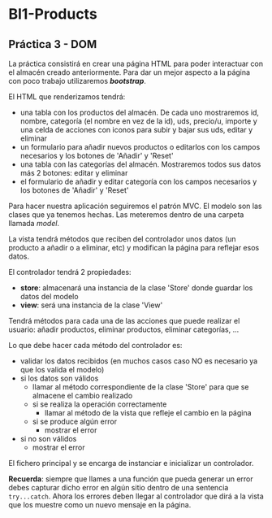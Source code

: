 # Bl1-Products
## Práctica 3 - DOM
La práctica consistirá en crear una página HTML para poder interactuar con el almacén creado anteriormente. Para dar un mejor aspecto a la página con poco trabajo utilizaremos **_bootstrap_**.

El HTML que renderizamos tendrá:
- una tabla con los productos del almacén. De cada uno mostraremos id, nombre, categoría (el nombre en vez de la id), uds, precio/u, importe y una celda de acciones con iconos para subir y bajar sus uds, editar y eliminar
- un formulario para añadir nuevos productos o editarlos con los campos necesarios y los botones de 'Añadir' y 'Reset'
- una tabla con las categorías del almacén. Mostraremos todos sus datos más 2 botones: editar y eliminar
- el formulario de añadir y editar categoría con los campos necesarios y los botones de 'Añadir' y 'Reset'

Para hacer nuestra aplicación seguiremos el patrón MVC. El modelo son las clases que ya tenemos hechas. Las meteremos dentro de una carpeta llamada _model_. 

La vista tendrá métodos que reciben del controlador unos datos (un producto a añadir o a eliminar, etc) y modifican la página para reflejar esos datos. 

El controlador tendrá 2 propiedades:
- **store**: almacenará una instancia de la clase 'Store' donde guardar los datos del modelo
- **view**: será una instancia de la clase 'View'

Tendrá métodos para cada una de las acciones que puede realizar el usuario: añadir productos, eliminar productos, eliminar categorías, ...

Lo que debe hacer cada método del controlador es:
- validar los datos recibidos (en muchos casos caso NO es necesario ya que los valida el modelo)
- si los datos son válidos
  - llamar al método correspondiente de la clase 'Store' para que se almacene el cambio realizado
  - si se realiza la operación correctamente
    - llamar al método de la vista que refleje el cambio en la página
  - si se produce algún error
    - mostrar el error
- si no son válidos
    - mostrar el error

El fichero principal y se encarga de instanciar e inicializar un controlador.

**Recuerda**: siempre que llames a una función que pueda generar un error debes capturar dicho error en algún sitio dentro de una sentencia `try...catch`. Ahora los errores deben llegar al controlador que dirá a la vista que los muestre como un nuevo mensaje en la página.

